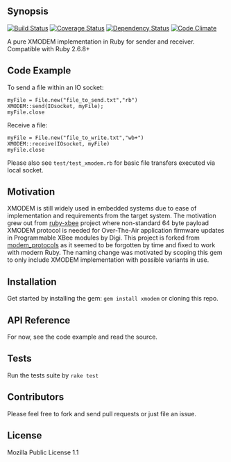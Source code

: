 ## Synopsis

[![Build Status](https://travis-ci.org/exsilium/xmodem.svg?branch=master)](https://travis-ci.org/exsilium/xmodem)
[![Coverage Status](https://coveralls.io/repos/exsilium/xmodem/badge.svg)](https://coveralls.io/r/exsilium/xmodem)
[![Dependency Status](https://gemnasium.com/exsilium/xmodem.svg)](https://gemnasium.com/exsilium/xmodem)
[![Code Climate](https://codeclimate.com/github/exsilium/xmodem/badges/gpa.svg)](https://codeclimate.com/github/exsilium/xmodem)

A pure XMODEM implementation in Ruby for sender and receiver. Compatible with Ruby 2.6.8+

## Code Example

To send a file within an IO socket:

```
myFile = File.new("file_to_send.txt","rb")
XMODEM::send(IOsocket, myFile);
myFile.close
```

Receive a file:

```
myFile = File.new("file_to_write.txt","wb+")
XMODEM::receive(IOsocket, myFile)
myFile.close
```

Please also see `test/test_xmodem.rb` for basic file transfers executed via local socket.

## Motivation

XMODEM is still widely used in embedded systems due to ease of implementation and requirements from the target system. The motivation grew out from [ruby-xbee](https://github.com/exsilium/ruby-xbee) project where non-standard 64 byte payload XMODEM protocol is needed for Over-The-Air application firmware updates in Programmable XBee modules by Digi. This project is forked from [modem_protocols](https://rubygems.org/gems/modem_protocols) as it seemed to be forgotten by time and fixed to work with modern Ruby. The naming change was motivated by scoping this gem to only include XMODEM implementation with possible variants in use.

## Installation

Get started by installing the gem: `gem install xmodem` or cloning this repo.

## API Reference

For now, see the code example and read the source.

## Tests

Run the tests suite by `rake test`

## Contributors

Please feel free to fork and send pull requests or just file an issue.

## License

Mozilla Public License 1.1
